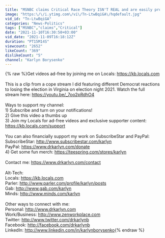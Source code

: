 ```yaml
---
title: "MSNBC claims Critical Race Theory ISN'T REAL and are easily proved wrong."
image: "https:\/\/i.ytimg.com\/vi\/Tn-LtwBqiGA\/hqdefault.jpg"
vid_id: "Tn-LtwBqiGA"
categories: "News-Politics"
tags: ["MSNBC","claims","Critical"]
date: "2021-11-10T16:30:50+03:00"
vid_date: "2021-11-09T16:18:12Z"
duration: "PT15M14S"
viewcount: "2652"
likeCount: "369"
dislikeCount: "5"
channel: "Karlyn Borysenko"
---
```

{% raw %}Get videos ad-free by joining me on Locals: <a rel="nofollow" target="blank" href="https://kb.locals.com">https://kb.locals.com</a><br /><br />This is a clip from a cope stream I did featuring different Democrat reactions to losing the election in Virginia on election night 2021. Watch the full stream here: <a rel="nofollow" target="blank" href="https://youtu.be/_7oo2pRdhO4">https://youtu.be/_7oo2pRdhO4</a><br /><br />Ways to support my channel: <br />1) Subscribe and turn on your notifications!<br />2) Give this video a thumbs up<br />3) Join my Locals for ad-free videos and exclusive supporter content: <a rel="nofollow" target="blank" href="https://kb.locals.com/support">https://kb.locals.com/support</a><br /><br />You can also financially support my work on SubscribeStar and PayPal:<br />SubscribeStar: <a rel="nofollow" target="blank" href="http://www.subscribestar.com/karlyn">http://www.subscribestar.com/karlyn</a><br />PayPal: <a rel="nofollow" target="blank" href="https://www.drkarlyn.com/donate">https://www.drkarlyn.com/donate</a><br />4) Get some fun merch: <a rel="nofollow" target="blank" href="https://teespring.com/stores/karlyn">https://teespring.com/stores/karlyn</a><br /><br />Contact me: <a rel="nofollow" target="blank" href="https://www.drkarlyn.com/contact">https://www.drkarlyn.com/contact</a><br /><br />Alt-Tech: <br />Locals: <a rel="nofollow" target="blank" href="https://kb.locals.com">https://kb.locals.com</a><br />Parler: <a rel="nofollow" target="blank" href="http://www.parler.com/profile/karlyn/posts">http://www.parler.com/profile/karlyn/posts</a><br />Gab: <a rel="nofollow" target="blank" href="http://www.gab.com/karlyn">http://www.gab.com/karlyn</a><br />Minds: <a rel="nofollow" target="blank" href="http://www.minds.com/karlyn">http://www.minds.com/karlyn</a><br /><br />Other ways to connect with me: <br />Personal: <a rel="nofollow" target="blank" href="http://www.drkarlyn.com">http://www.drkarlyn.com</a><br />Work/Business: <a rel="nofollow" target="blank" href="http://www.zenworkplace.com">http://www.zenworkplace.com</a><br />Twitter: <a rel="nofollow" target="blank" href="http://www.twitter.com/drkarlynb">http://www.twitter.com/drkarlynb</a><br />Facebook: <a rel="nofollow" target="blank" href="http://facebook.com/drkarlynb">http://facebook.com/drkarlynb</a><br />LinkedIn: <a rel="nofollow" target="blank" href="http://www.linkedin.com/in/karlynborysenko">http://www.linkedin.com/in/karlynborysenko</a>{% endraw %}
